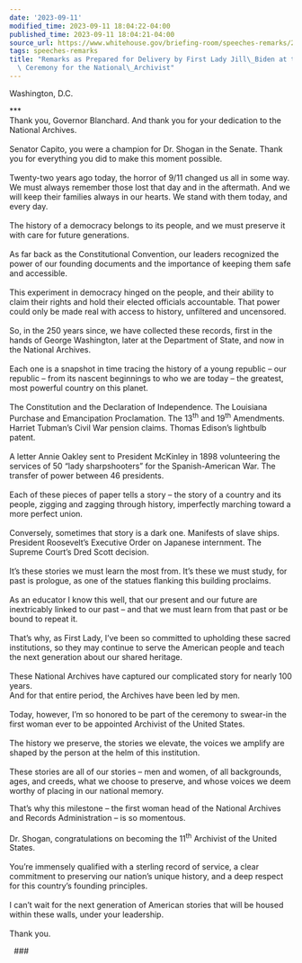 ```yaml
---
date: '2023-09-11'
modified_time: 2023-09-11 18:04:22-04:00
published_time: 2023-09-11 18:04:21-04:00
source_url: https://www.whitehouse.gov/briefing-room/speeches-remarks/2023/09/11/remarks-as-prepared-for-delivery-by-first-lady-jill-biden-at-the-swearing-in-ceremony-for-the-national-archivist/
tags: speeches-remarks
title: "Remarks as Prepared for Delivery by First Lady Jill\_Biden at the Swearing-in\
  \ Ceremony for the National\_Archivist"
---
```

 
Washington, D.C. 

  
\*\*\*  
Thank you, Governor Blanchard. And thank you for your dedication to the
National Archives.  
   
Senator Capito, you were a champion for Dr. Shogan in the Senate. Thank
you for everything you did to make this moment possible.  
   
Twenty-two years ago today, the horror of 9/11 changed us all in some
way. We must always remember those lost that day and in the aftermath.
And we will keep their families always in our hearts. We stand with them
today, and every day.  
   
The history of a democracy belongs to its people, and we must preserve
it with care for future generations.  
   
As far back as the Constitutional Convention, our leaders recognized the
power of our founding documents and the importance of keeping them safe
and accessible.  
   
This experiment in democracy hinged on the people, and their ability to
claim their rights and hold their elected officials accountable. That
power could only be made real with access to history, unfiltered and
uncensored.  
   
So, in the 250 years since, we have collected these records, first in
the hands of George Washington, later at the Department of State, and
now in the National Archives.  
   
Each one is a snapshot in time tracing the history of a young republic –
our republic – from its nascent beginnings to who we are today – the
greatest, most powerful country on this planet.  
   
The Constitution and the Declaration of Independence. The Louisiana
Purchase and Emancipation Proclamation. The 13<sup>th</sup> and
19<sup>th</sup> Amendments. Harriet Tubman’s Civil War pension claims.
Thomas Edison’s lightbulb patent.  
   
A letter Annie Oakley sent to President McKinley in 1898 volunteering
the services of 50 “lady sharpshooters” for the Spanish-American War.
The transfer of power between 46 presidents.  
   
Each of these pieces of paper tells a story – the story of a country and
its people, zigging and zagging through history, imperfectly marching
toward a more perfect union.  
   
Conversely, sometimes that story is a dark one. Manifests of slave
ships. President Roosevelt’s Executive Order on Japanese internment. The
Supreme Court’s Dred Scott decision.  
   
It’s these stories we must learn the most from. It’s these we must
study, for past is prologue, as one of the statues flanking this
building proclaims.  
   
As an educator I know this well, that our present and our future are
inextricably linked to our past – and that we must learn from that past
or be bound to repeat it.  
   
That’s why, as First Lady, I’ve been so committed to upholding these
sacred institutions, so they may continue to serve the American people
and teach the next generation about our shared heritage.  
   
These National Archives have captured our complicated story for nearly
100 years.  
And for that entire period, the Archives have been led by men.  
   
Today, however, I’m so honored to be part of the ceremony to swear-in
the first woman ever to be appointed Archivist of the United States.  
   
The history we preserve, the stories we elevate, the voices we amplify
are shaped by the person at the helm of this institution.  
   
These stories are all of our stories – men and women, of all
backgrounds, ages, and creeds, what we choose to preserve, and whose
voices we deem worthy of placing in our national memory.  
  
That’s why this milestone – the first woman head of the National
Archives and Records Administration – is so momentous.  
   
Dr. Shogan, congratulations on becoming the 11<sup>th</sup> Archivist of
the United States.  
   
You’re immensely qualified with a sterling record of service, a clear
commitment to preserving our nation’s unique history, and a deep respect
for this country’s founding principles.  
   
I can’t wait for the next generation of American stories that will be
housed within these walls, under your leadership.  
   
Thank you.  
  
  \###
